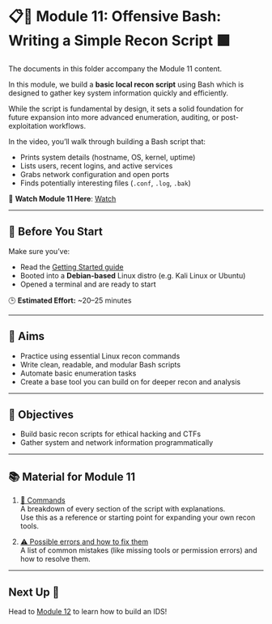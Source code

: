 # 📋💎 Module 11: Offensive Bash: Writing a Simple Recon Script 🟩

The documents in this folder accompany the Module 11 content.

In this module, we build a **basic local recon script** using Bash which is designed to gather key system information quickly and efficiently.

While the script is fundamental by design, it sets a solid foundation for future expansion into more advanced enumeration, auditing, or post-exploitation workflows.

In the video, you’ll walk through building a Bash script that:

- Prints system details (hostname, OS, kernel, uptime)
- Lists users, recent logins, and active services
- Grabs network configuration and open ports
- Finds potentially interesting files (`.conf`, `.log`, `.bak`)

🎥 **Watch Module 11 Here**: [Watch](https://www.youtube.com/watch?v=AIZGlZi1cbU)

---

## 🧭 Before You Start

Make sure you’ve:
- Read the [Getting Started guide](../GETTING_STARTED.md)
- Booted into a **Debian-based** Linux distro (e.g. Kali Linux or Ubuntu)
- Opened a terminal and are ready to start

🕒 **Estimated Effort:** ~20–25 minutes

---

## 🎯 Aims

- Practice using essential Linux recon commands
- Write clean, readable, and modular Bash scripts
- Automate basic enumeration tasks
- Create a base tool you can build on for deeper recon and analysis

---

## 📌 Objectives
- Build basic recon scripts for ethical hacking and CTFs  
- Gather system and network information programmatically  

---

## 📚 Material for Module 11

1. [📖 Commands](./commands.md)  
   A breakdown of every section of the script with explanations.  
   Use this as a reference or starting point for expanding your own recon tools.

2. [⚠ Possible errors and how to fix them](./errors.md)  
   A list of common mistakes (like missing tools or permission errors) and how to resolve them.

---

## Next Up 🚀

Head to [Module 12](https://github.com/zominy/bash-cybersecurity-course/tree/main/xModule%2012%3A%20Defensive%20Bash%3A%20Build%20Your%20Own%20IDS%20Lite) to learn how to build an IDS!
